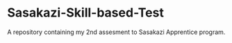 # Sasakazi-Skill-based-Test
A repository containing my 2nd assesment to Sasakazi Apprentice program.
